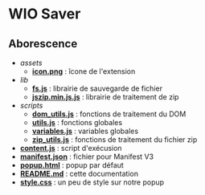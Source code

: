 # WIO Saver

## Aborescence

- *assets*
  - [**icon.png**](assets/icon.png) : îcone de l'extension
- *lib*
  - [**fs.js**](lib/fs.js) : librairie de sauvegarde de fichier
  - [**jszip.min.js.js**](lib/jszip.min.js) : librairie de traitement de zip
- *scripts*
  - [**dom_utils.js**](scripts/dom_utils.js) : fonctions de traitement du DOM
  - [**utils.js**](scripts/utils.js") : fonctions globales
  - [**variables.js**](scripts/variables.js) : variables globales
  - [**zip_utils.js**](scripts/zip_utils.js) : fonctions de traitement du fichier zip
- [**content.js**](content.js) : script d'exécusion
- [**manifest.json**](manifest.json) : fichier pour Manifest V3
- [**popup.html**](popup.html) : popup par défaut
- [**README.md**](README.md) : cette documentation
- [**style.css**](style.css) : un peu de style sur notre popup
